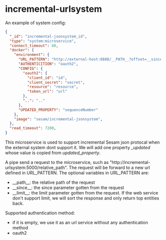 # incremental-urlsystem
An example of system config: 

```json
{
  "_id": "incremental-jsonsystem_id",
  "type": "system:microservice",
  "connect_timeout": 60,
  "docker": {
    "environment": {
      "URL_PATTERN": "http://external-host:8888/__PATH__?offset=__since__&limit=__limit__",
      "AUTHENTICITION": "oauth2",
      "CONFIG": {
        "oauth2": {
          "client_id": "id",
          "client_secret": "secret",
          "resource": "resource",
          "token_url": "url"
        },
        "..": ".."
      },
      "UPDATED_PROPERTY": "sequenceNumber"
    },
    "image": "sesam/incremental-jsonsystem",
  },
  "read_timeout": 7200,
}
```

This microservice is used to support incremental Sesam json protocal when the external system dont support it. We will add one property *_updated* whose value is copied from *updated_property*.

A pipe send a request to the microservice, such as "http://incremental-urlsystem:5000/relative_path". The request will be forward to a new url defined in URL_PATTERN. The optional variables in URL_PATTERN are:
  - \_\_path\_\_: the relative path of the request
  - \_\_since\_\_: the since parameter gotten from the request
  - \_\_limit\_\_: the limit parameter gotten from the request. If the web service don't support limit, we will sort the response and only return top entities back.


Supported authentication method:
  - if it is empty, we use it as an url service without any authentication method
  - oauth2
